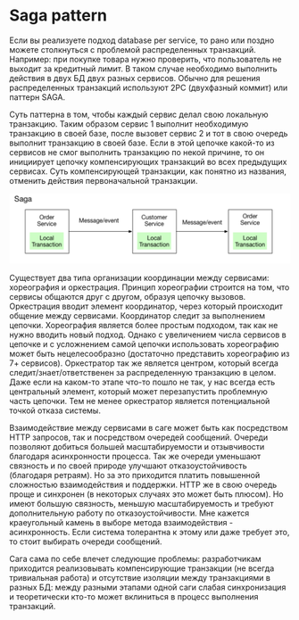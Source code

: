 # Saga pattern

Если вы реализуете подход database per service, то рано или поздно можете столкнуться с проблемой распределенных 
транзакций. Например: при покупке товара нужно проверить, что пользователь не выходит за кредитный лимит. В таком случае
необходимо выполнить действия в двух БД двух разных сервисов. Обычно для решения распределенных транзакций используют
2PC (двухфазный коммит) или паттерн SAGA. 

Суть паттерна в том, чтобы каждый сервис делал свою локальную транзакцию. Таким образом сервис 1 выполнит необходимую 
транзакцию в своей базе, после вызовет сервис 2 и тот в свою очередь выполнит транзакцию в своей базе. Если в этой 
цепочке какой-то из сервисов не смог выполнить транзакцию по некой причине, то он инициирует цепочку компенсирующих 
транзакций во всех предыдущих сервисах. Суть компенсирующей транзакции, как понятно из названия, отменить действия
первоначальной транзакции. 

![saga_example.png](../../../img/architecture/saga_example.png)

Существует два типа организации координации между сервисами: хореография и оркестрация. Принцип хореографии строится на 
том, что сервисы общаются друг с другом, образуя цепочку вызовов. Оркестрация вводит элемент координатор, через который
происходит общение между сервисами. Координатор следит за выполнением цепочки. Хореография является более простым 
подходом, так как не нужно вводить новый подход. Однако с увеличением числа сервисов в цепочке и с усложнением самой 
цепочки использовать хореографию может быть нецелесообразно (достаточно представить хореографию из 7+ сервисов). 
Оркестратор так же является центром, который всегда следит/знает/ответственен за распределенную транзакцию в целом. 
Даже если на каком-то этапе что-то пошло не так, у нас всегда есть центральный элемент, который может перезапустить 
проблемную часть цепочки. Тем не менее оркестратор является потенциальной точкой отказа системы.

Взаимодействие между сервисами в саге может быть как посредством HTTP запросов, так и посредством очередей сообщений. 
Очереди позволяют добиться большей масштабируемости и отзывчивости благодаря асинхронности процесса. Так же очереди 
уменьшают связность и по своей природе улучшают отказоустойчивость (благодаря ретраям). Но за это приходится платить 
повышенной сложностью взаимодействия и поддержки. HTTP же в свою очередь проще и синхронен (в некоторых случаях это 
может быть плюсом). Но имеют большую связность, меньшую масштабируемость и требуют дополнительную работу по 
отказоустойчивости. Мне кажется краеугольный камень в выборе метода взаимодействия - асинхронность. Если система 
толерантна к этому или даже требует это, то стоит выбирать очереди сообщений. 

Сага сама по себе влечет следующие проблемы: разработчикам приходится реализовывать компенсирующие транзакции (не 
всегда тривиальная работа) и отсутствие изоляции между транзакциями в разных БД: между разными этапами одной саги 
слабая синхронизация и теоретически кто-то может вклиниться в процесс выполнения транзакций. 
